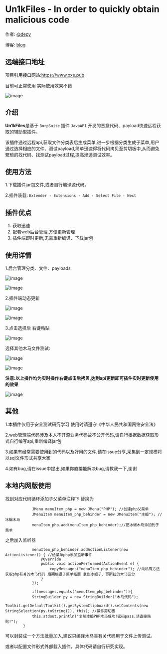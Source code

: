 # Un1kFiles - In order to quickly obtain malicious code

作者: [@depy](https://github.com/h4ckdepy)

博客: [blog](https://blog.happysec.cn)

## 远端接口地址

项目引用接口网站:https://www.xxe.pub

目前可正常使用 实际使用效果不错

![image](https://user-images.githubusercontent.com/42985524/151464700-5e2d371b-148a-4c20-88f0-64dac7fa09fc.png)


## 介绍

**Un1kFiles**是基于 `BurpSuite` 插件 `JavaAPI` 开发的恶意代码、payload快速远程获取的辅助型插件。

该插件通过远程api,获取文件分类表后生成菜单,进一步根据分类生成子菜单,用户通过选择相应的文件、测试payload,简单迅速得将代码拷贝至剪切板中,从而避免繁琐的找代码、找测试payload过程,提高渗透测试效率。


## 使用方法

1.下载插件jar包文件,或者自行编译源代码。

2.插件装载: `Extender - Extensions - Add - Select File - Next`

## 插件优点

1. 获取迅速
2. 配套web后台管理,方便更新管理
3. 插件端即时更新,无需重新编译、下载jar包


## 使用详情

1.后台管理分类、文件、payloads

![image](https://user-images.githubusercontent.com/42985524/151456799-48ebe874-bdf1-463f-abcd-877f03ed0b87.png)

![image](https://user-images.githubusercontent.com/42985524/151456946-1c760ee8-2692-4cd2-9eb9-bdad5de16390.png)

2.插件端动态更新

![image](https://user-images.githubusercontent.com/42985524/151457037-3bfbb09b-781e-4302-a352-f2d5dd06c46d.png)

![image](https://user-images.githubusercontent.com/42985524/151457155-5a9abd5b-a060-47f1-9495-686f2e2e87f2.png)

3.点击选择后 右键粘贴

![image](https://user-images.githubusercontent.com/42985524/151457221-b2cb67cd-0e5e-4e06-8cc8-8d73da5b443b.png)

选择其他木马文件测试:

![image](https://user-images.githubusercontent.com/42985524/151457441-266776f0-3a9d-45ed-a065-f4ffe0a94727.png)

![image](https://user-images.githubusercontent.com/42985524/151457469-6337a253-80d8-4b0f-8038-1d55e47f0fa9.png)



**注意:以上操作均为实时操作右键点击后拷贝,达到api更新即可插件实时更新使用的效果**

![image](https://user-images.githubusercontent.com/42985524/151457566-ce6533c0-7d38-4766-8b45-3cf2e6e22ea1.png)

## 其他

1.本插件仅用于安全测试研究学习 使用时请遵守《中华人民共和国网络安全法》

2.web管理端代码涉及本人不开源业务代码故不公开代码,请自行根据数据获取形式自行编写api,重新编译jar包

3.如果有经常需要使用到的代码以及好用的文件,请在issue分享,采集到一定规模将以sql文件形式共享大家

4.如有bug,请在issue中提出,如果你直接能解决bug,请教我一下,谢谢

## 本地内网版使用

找到对应代码循环添加子父菜单注释下 替换为

```
            JMenu menuItem_php = new JMenu("PHP"); //创建php父菜单
            JMenuItem menuItem_php_behinder = new JMenuItem("冰蝎"); //冰蝎木马
            menuItem_php.add(menuItem_php_behinder);//把冰蝎木马添加到子菜单
```

之后加入监听器

```
            menuItem_php_behinder.addActionListener(new ActionListener() { //给菜单php添加监听事件
                @Override
                public void actionPerformed(ActionEvent e) {
                    copyMessages("menuItem_php_behinder"); //向私有方法获取php有关的木马代码 后期根据子菜单拓展 拿到冰蝎子、哥斯拉的木马区分
                }
            });
            
            if(messages.equals("menuItem_php_behinder")){
            StringBuilder py = new StringBuilder("木马代码");
            Toolkit.getDefaultToolkit().getSystemClipboard().setContents(new StringSelection(py.toString()), this); //操作剪切板
            this.stdout.println("复制冰蝎PHP木马成功!密码pass,请直接粘贴!");
        }
```

可以封装成一个方法批量加入,建议只编译木马类有关代码用于文件上传测试。

或者以配置文件形式外部载入插件，具体代码请自行研究实现。
